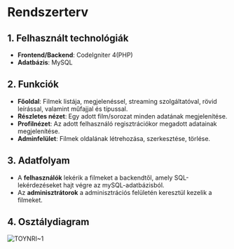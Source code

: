 # Rendszerterv
## 1. Felhasznált technológiák
- **Frontend/Backend**: CodeIgniter 4(PHP) 
- **Adatbázis**: MySQL

## 2. Funkciók
- **Főoldal**: Filmek listája, megjelenéssel, streaming szolgáltatóval, rövid leírással, valamint műfajjal és típussal.
- **Részletes nézet**: Egy adott film/sorozat minden adatának megjelenítése.
- **Profilnézet**: Az adott felhasználó regisztrációkor megadott adatainak megjelenítése.
- **Adminfelület**: Filmek oldalának létrehozása, szerkesztése, törlése.

## 3. Adatfolyam
- A **felhasználók** lekérik a filmeket a backendtől, amely SQL-lekérdezéseket hajt végre az mySQL-adatbázisból.
- Az **adminisztrátorok** a adminisztrációs felületén keresztül kezelik a filmeket.

## 4. Osztálydiagram  
![TOYNRI~1](https://github.com/user-attachments/assets/90fe5876-f1c6-4d71-a0a9-cdea361464c7)
